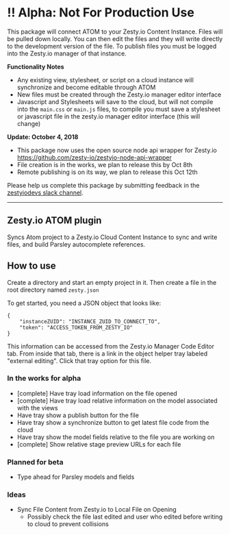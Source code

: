 # !! Alpha: Not For Production Use

This package will connect ATOM to your Zesty.io Content Instance. Files will be pulled down locally. You can then edit the files and they will write directly to the development version of the file. To publish files you must be logged into the Zesty.io manager of that instance.

**Functionality Notes**

* Any existing view, stylesheet, or script on a cloud instance will synchronize and become editable through ATOM
* New files must be created through the Zesty.io manager editor interface
* Javascript and Stylesheets will save to the cloud, but will not compile into the `main.css` or `main.js` files, to compile you must save a stylesheet or javascript file in the zesty.io manager editor interface (this will change)

**Update: October 4, 2018**

* This package now uses the open source node api wrapper for Zesty.io https://github.com/zesty-io/zestyio-node-api-wrapper
* File creation is in the works, we plan to release this by Oct 8th
* Remote publishing is on its way, we plan to release this Oct 12th


Please help us complete this package by submitting feedback in the [zestyiodevs slack channel](https://chat.zesty.io/).

---

## Zesty.io ATOM plugin

Syncs Atom project to a Zesty.io Cloud Content Instance to sync and write files, and build Parsley autocomplete references.

## How to use

Create a directory and start an empty project in it. Then create a file in the root directory named `zesty.json`

To get started, you need a JSON object that looks like:

```
{
	"instanceZUID": "INSTANCE_ZUID_TO_CONNECT_TO",
	"token": "ACCESS_TOKEN_FROM_ZESTY_IO"
}
```

This information can be accessed from the Zesty.io Manager Code Editor tab. From inside that tab, there is a link in the object helper tray labeled "external editing". Click that tray option for this file.

### In the works for alpha

* [complete] Have tray load information on the file opened
* [complete] Have tray load relative information on the model associated with the views
* Have tray show a publish button for the file
* Have tray show a synchronize button to get latest file code from the cloud
* Have tray show the model fields relative to the file you are working on
* [complete] Show relative stage preview URLs for each file

### Planned for beta

* Type ahead for Parsley models and fields

### Ideas

* Sync File Content from Zesty.io to Local File on Opening
	* Possibly check the file last edited and user who edited before writing to cloud to prevent collisions
